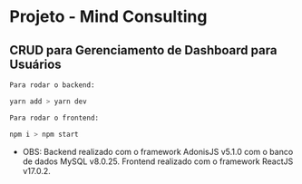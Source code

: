 # Projeto - Mind Consulting

## CRUD para Gerenciamento de Dashboard para Usuários

```bash
Para rodar o backend:

yarn add > yarn dev

Para rodar o frontend:

npm i > npm start
```

* OBS: Backend realizado com o framework AdonisJS v5.1.0 com o banco de dados MySQL v8.0.25. Frontend realizado com o framework ReactJS v17.0.2.